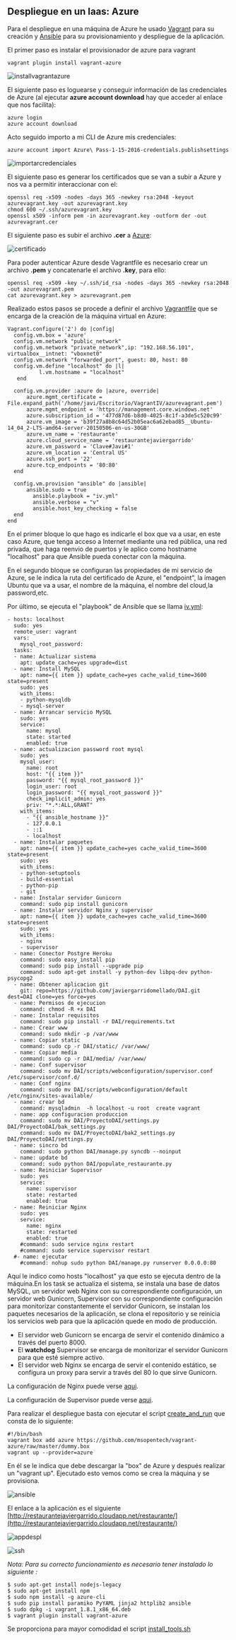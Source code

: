 ## Despliegue en un Iaas: Azure

Para el despliegue en una máquina de Azure he usado [Vagrant](https://www.vagrantup.com/) para su creación y [Ansible](http://www.ansible.com/) para su provisionamiento y despliegue de la aplicación.

El primer paso es instalar el provisionador de azure para vagrant
```
vagrant plugin install vagrant-azure
```

![installvagrantazure](http://i1045.photobucket.com/albums/b457/Francisco_Javier_G_M/installvagranazure_zpsad7pzrjg.png)

El siguiente paso es loguearse y conseguir información de las credenciales de Azure (al ejecutar **azure account download** hay que acceder al enlace que nos facilita):
```
azure login
azure account download
```

Acto seguido importo a mi CLI de Azure mis credenciales:
```
azure account import Azure\ Pass-1-15-2016-credentials.publishsettings
```

![importarcredenciales](http://i1045.photobucket.com/albums/b457/Francisco_Javier_G_M/azureimport_zpsfwwiqjcc.png)


El siguiente paso es generar los certificados que se van a subir a Azure y nos va a permitir interaccionar con el:
```
openssl req -x509 -nodes -days 365 -newkey rsa:2048 -keyout azurevagrant.key -out azurevagrant.key
chmod 600 ~/.ssh/azurevagrant.key
openssl x509 -inform pem -in azurevagrant.key -outform der -out azurevagrant.cer
```

El siguiente paso es subir el archivo **.cer** a [Azure](https://manage.windowsazure.com/@franciscojaviergarmelhotmai.onmicrosoft.com#Workspaces/AdminTasks/ListManagementCertificates):


![certificado](http://i1045.photobucket.com/albums/b457/Francisco_Javier_G_M/subircredencial_zpshfktx7xg.png)

Para poder autenticar Azure desde Vagrantfile es necesario crear un archivo **.pem** y concatenarle el archivo **.key**, para ello:
```
openssl req -x509 -key ~/.ssh/id_rsa -nodes -days 365 -newkey rsa:2048 -out azurevagrant.pem
cat azurevagrant.key > azurevagrant.pem
```

Realizado estos pasos se procede a definir el archivo [Vagrantfile](https://github.com/javiergarridomellado/DAI/blob/master/VagrantIV/Vagrantfile) que se encarga de la creación de la máquina virtual en Azure:
```
Vagrant.configure('2') do |config|
  config.vm.box = 'azure'
  config.vm.network "public_network"
  config.vm.network "private_network",ip: "192.168.56.101", virtualbox__intnet: "vboxnet0"
  config.vm.network "forwarded_port", guest: 80, host: 80
  config.vm.define "localhost" do |l|
          l.vm.hostname = "localhost"
   end

  config.vm.provider :azure do |azure, override|
      azure.mgmt_certificate = File.expand_path('/home/javi/Escritorio/VagrantIV/azurevagrant.pem') 
      azure.mgmt_endpoint = 'https://management.core.windows.net'
      azure.subscription_id = '477d87d6-b8d0-4025-8c1f-a3de5c520c99'
      azure.vm_image = 'b39f27a8b8c64d52b05eac6a62ebad85__Ubuntu-14_04_2-LTS-amd64-server-20150506-en-us-30GB'
      azure.vm_name = 'restaurante'
      azure.cloud_service_name = 'restaurantejaviergarrido' 
      azure.vm_password = 'Clave#Javi#1'
      azure.vm_location = 'Central US' 
      azure.ssh_port = '22'
      azure.tcp_endpoints = '80:80'
  end	

  config.vm.provision "ansible" do |ansible|
      ansible.sudo = true
        ansible.playbook = "iv.yml"
        ansible.verbose = "v"
        ansible.host_key_checking = false
  end
end

```

En el primer bloque lo que hago es indicarle el box que va a usar, en este caso Azure, que tenga acceso a Internet mediante una red pública, una red privada, que haga reenvio de puertos y le aplico como hostname "localhost" para que Ansible pueda conectar con la máquina.

En el segundo bloque se configuran las propiedades de mi servicio de Azure, se le indica la ruta del certificado de Azure, el "endpoint", la imagen Ubuntu que va a usar, el nombre de la máquina, el nombre del cloud,la password,etc.

Por último, se ejecuta el "playbook" de Ansible que se llama [iv.yml](https://github.com/javiergarridomellado/IV_javiergarridomellado/blob/master/VagrantAzure/iv.yml):
```
- hosts: localhost
  sudo: yes
  remote_user: vagrant
  vars:
    mysql_root_password: 
  tasks:
  - name: Actualizar sistema 
    apt: update_cache=yes upgrade=dist 
  - name: Install MySQL
    apt: name={{ item }} update_cache=yes cache_valid_time=3600 state=present
    sudo: yes
    with_items:
    - python-mysqldb
    - mysql-server
  - name: Arrancar servicio MySQL 
    sudo: yes
    service: 
      name: mysql 
      state: started
      enabled: true
  - name: actualizacion password root mysql
    sudo: yes
    mysql_user: 
      name: root 
      host: "{{ item }}" 
      password: "{{ mysql_root_password }}"
      login_user: root
      login_password: "{{ mysql_root_password }}"
      check_implicit_admin: yes
      priv: "*.*:ALL,GRANT"
    with_items:
      - "{{ ansible_hostname }}"
      - 127.0.0.1
      - ::1
      - localhost 
  - name: Instalar paquetes
    apt: name={{ item }} update_cache=yes cache_valid_time=3600 state=present
    sudo: yes
    with_items:
    - python-setuptools
    - build-essential 
    - python-pip
    - git 
  - name: Instalar servidor Gunicorn
    command: sudo pip install gunicorn
  - name: Instalar servidor Nginx y supervisor
    apt: name={{ item }} update_cache=yes cache_valid_time=3600 state=present
    sudo: yes
    with_items:
    - nginx
    - supervisor  
  - name: Conector Postgre Heroku
    command: sudo easy_install pip
    command: sudo pip install --upgrade pip
    command: sudo apt-get install -y python-dev libpq-dev python-psycopg2
  - name: Obtener aplicacion git
    git: repo=https://github.com/javiergarridomellado/DAI.git  dest=DAI clone=yes force=yes
  - name: Permisos de ejecucion
    command: chmod -R +x DAI
  - name: Instalar requisitos
    command: sudo pip install -r DAI/requirements.txt
  - name: Crear www 
    command: sudo mkdir -p /var/www
  - name: Copiar static
    command: sudo cp -r DAI/static/ /var/www/
  - name: Copiar media
    command: sudo cp -r DAI/media/ /var/www/
  - name: Conf supervisor
    command: sudo mv DAI/scripts/webconfiguration/supervisor.conf /etc/supervisor/conf.d/
  - name: Conf nginx
    command: sudo mv DAI/scripts/webconfiguration/default /etc/nginx/sites-available/
  - name: crear bd
    command: mysqladmin  -h localhost -u root  create vagrant
  - name: app configuracion produccion 
    command: sudo mv DAI/ProyectoDAI/settings.py DAI/ProyectoDAI/bak_settings.py
    command: sudo mv DAI/ProyectoDAI/bak2_settings.py DAI/ProyectoDAI/settings.py
  - name: sincro bd
    command: sudo python DAI/manage.py syncdb --noinput
  - name: update bd
    command: sudo python DAI/populate_restaurante.py
  - name: Reiniciar Supervisor 
    sudo: yes
    service: 
      name: supervisor 
      state: restarted
      enabled: true
  - name: Reiniciar Nginx 
    sudo: yes
    service: 
      name: nginx 
      state: restarted
      enabled: true
    #command: sudo service nginx restart
    #command: sudo service supervisor restart
  #- name: ejecutar
    #command: nohup sudo python DAI/manage.py runserver 0.0.0.0:80

```

Aquí le indico como hosts "localhost" ya que esto se ejecuta dentro de la máquina.En los task se actualiza el sistema, se instala una base de datos MySQL, un servidor web Nginx con su correspondiente configuración, un servidor web Gunicorn, Supervisor con su correspondiente configuración para monitorizar constantemente el servidor Gunicorn, se instalan los paquetes necesarios de la aplicación, se clona el repositorio y se reinicia los servicios web para que la aplicación quede en modo de producción.

- El servidor web Gunicorn se encarga de servir el contenido dinámico a través del puerto 8000.
- El **watchdog** Supervisor se encarga de monitorizar el servidor Gunicorn para que esté siempre activo.
- El servidor web Nginx se encarga de servir el contenido estático, se configura un proxy para servir a través del 80 lo que sirve Gunicorn.

La configuración de Nginx puede verse [aqui](https://github.com/javiergarridomellado/DAI/blob/master/scripts/webconfiguration/default).

La configuración de Supervisor puede verse [aqui](https://github.com/javiergarridomellado/DAI/blob/master/scripts/webconfiguration/supervisor.conf).
 

Para realizar el despliegue basta con ejecutar el script [create_and_run](https://github.com/javiergarridomellado/DAI/blob/master/VagrantAzure/create_and_run.sh) que consta de lo siguiente:
```
#!/bin/bash
vagrant box add azure https://github.com/msopentech/vagrant-azure/raw/master/dummy.box
vagrant up --provider=azure
```
En él se le indica que debe descargar la "box" de Azure y después realizar un "vagrant up". Ejecutado esto vemos como se crea la máquina y se provisiona. 

![ansible](http://i1045.photobucket.com/albums/b457/Francisco_Javier_G_M/vagrantazure_zps3fcm3fc4.png)

El enlace a la aplicación es el siguiente [http://restaurantejaviergarrido.cloudapp.net/restaurante/](http://restaurantejaviergarrido.cloudapp.net/restaurante/)

![appdespl](http://i1045.photobucket.com/albums/b457/Francisco_Javier_G_M/appdespleazure_zpsnfuqelxh.png)

![ssh](http://i1045.photobucket.com/albums/b457/Francisco_Javier_G_M/sshvagrantazure_zpscbxtkuca.png)


*Nota: Para su correcto funcionamiento es necesario tener instalado lo siguiente :*
```
$ sudo apt-get install nodejs-legacy
$ sudo apt-get install npm
$ sudo npm install -g azure-cli
$ sudo pip install paramiko PyYAML jinja2 httplib2 ansible
$ sudo dpkg -i vagrant_1.8.1_x86_64.deb
$ vagrant plugin install vagrant-azure
```

Se proporciona para mayor comodidad el script [install_tools.sh](https://github.com/javiergarridomellado/DAI/blob/master/scripts/install_tools.sh)



